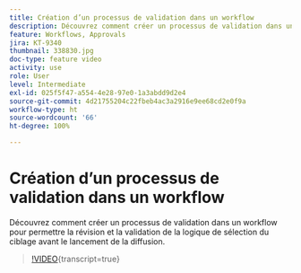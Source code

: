 ```yaml
---
title: Création d’un processus de validation dans un workflow
description: Découvrez comment créer un processus de validation dans un workflow pour permettre la révision et la validation de la logique de sélection du ciblage avant le lancement de la diffusion.
feature: Workflows, Approvals
jira: KT-9340
thumbnail: 338830.jpg
doc-type: feature video
activity: use
role: User
level: Intermediate
exl-id: 025f5f47-a554-4e28-97e0-1a3abdd9d2e4
source-git-commit: 4d21755204c22fbeb4ac3a2916e9ee68cd2e0f9a
workflow-type: ht
source-wordcount: '66'
ht-degree: 100%

---
```


# Création d’un processus de validation dans un workflow

Découvrez comment créer un processus de validation dans un workflow pour permettre la révision et la validation de la logique de sélection du ciblage avant le lancement de la diffusion.

>[!VIDEO](https://video.tv.adobe.com/v/338830?quality=12&learn=on){transcript=true}
